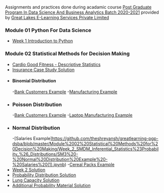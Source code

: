 Assignments and practices done during acadamic course <a href="https://www.greatlearning.in/pg-program-dsba">Post Graduate Program In Data Science And Business Analytics Batch 2020-2021</a> provided by <a href="www.greatlearning.com">Great Lakes E-Learning Services Private Limited</a>

### Module 01 Python For Data Science
-  [Week 1 Introduction to Python](https://nbviewer.jupyter.org/github/theshreyansh/greatlearning-pgp-dsba/blob/master/Module%2001%20Python%20For%20Data%20Science/Week_1_Python_For_Data_Science_Into_To_Python/Week_1_Intro_To_Python.ipynb)

### Module 02 Statistical Methods for Decision Making
-  [Cardio Good Fitness - Descriptive Statistics](https://github.com/theshreyansh/greatlearning-pgp-dsba/blob/master/Module%2002%20Statistical%20Methods%20for%20Decision%20Making/Week_1_SMDM_Descriptive_Statistics/CardioGoodFitness%20-%20Descriptive%20Statistics%20(2).ipynb)
-  [Insurance Case Study Solution](https://github.com/theshreyansh/greatlearning-pgp-dsba/blob/master/Module%2002%20Statistical%20Methods%20for%20Decision%20Making/Week_1_SMDM_Descriptive_Statistics/Insurance%20Case%20Study_Solution.ipynb)
-  #### Binomial Distribution
	-[Bank Customers Example](https://github.com/theshreyansh/greatlearning-pgp-dsba/blob/master/Module%2002%20Statistical%20Methods%20for%20Decision%20Making/Week_2_SMDM_Inferential_Statistics%23Probability_%26_Distributions/SM3%20-%20Binomial%20Distribution%20Example%20-%20Bank%20Customers%20(1).ipynb)
	-[Manufacturing Example](https://github.com/theshreyansh/greatlearning-pgp-dsba/blob/master/Module%2002%20Statistical%20Methods%20for%20Decision%20Making/Week_2_SMDM_Inferential_Statistics%23Probability_%26_Distributions/SM3%20-%20Binomial%20Distribution%20Example%20-%20Manufacturing%20(1).ipynb )
-  ### Poisson Distribution
	-[Bank Customers Example](https://github.com/theshreyansh/greatlearning-pgp-dsba/blob/master/Module%2002%20Statistical%20Methods%20for%20Decision%20Making/Week_2_SMDM_Inferential_Statistics%23Probability_%26_Distributions/SM3%20-%20Poisson%20Distribution%20Example%20-%20Bank%20Customer%20Footfall%20Analysis%20(1).ipynb)
	-[Laptop Manufacturing Example](https://github.com/theshreyansh/greatlearning-pgp-dsba/blob/master/Module%2002%20Statistical%20Methods%20for%20Decision%20Making/Week_2_SMDM_Inferential_Statistics%23Probability_%26_Distributions/SM3%20-%20Poisson%20Distribution%20Example%20-%20Laptop%20Defects%20Analysis%20(1).ipynb)
-  ### Normal Distribution
	-[Salaries Example]https://github.com/theshreyansh/greatlearning-pgp-dsba/blob/master/Module%2002%20Statistical%20Methods%20for%20Decision%20Making/Week_2_SMDM_Inferential_Statistics%23Probability_%26_Distributions/SM3%20-%20Normal%20Distribution%20Example%20-%20Salaries%20(1).ipynb)
	-[Cereal Packs Example](https://github.com/theshreyansh/greatlearning-pgp-dsba/blob/master/Module%2002%20Statistical%20Methods%20for%20Decision%20Making/Week_2_SMDM_Inferential_Statistics%23Probability_%26_Distributions/SM3%20-%20Normal%20Distribution%20Example%20-%20Cereal%20Packs-Copy1%20(1).ipynb)
-  [Week 2 Solution](https://github.com/theshreyansh/greatlearning-pgp-dsba/blob/master/Module%2002%20Statistical%20Methods%20for%20Decision%20Making/Week_2_SMDM_Inferential_Statistics%23Probability_%26_Distributions/SMDM%20Week-2%20Solution%20.ipynb)
-  [Probability Distribution Solution](https://github.com/theshreyansh/greatlearning-pgp-dsba/blob/master/Module%2002%20Statistical%20Methods%20for%20Decision%20Making/Week_2_SMDM_Inferential_Statistics%23Probability_%26_Distributions/Probability%20Distributions_Solutions.ipynb)
-  [Lung Capacity Solution](https://github.com/theshreyansh/greatlearning-pgp-dsba/blob/master/Module%2002%20Statistical%20Methods%20for%20Decision%20Making/Week_2_SMDM_Inferential_Statistics%23Probability_%26_Distributions/Lung%20Capacity%20-%20Solutions.ipynb )
-  [Additional Probability Material Solution](https://github.com/theshreyansh/greatlearning-pgp-dsba/blob/master/Module%2002%20Statistical%20Methods%20for%20Decision%20Making/Week_2_SMDM_Inferential_Statistics%23Probability_%26_Distributions/Additional%20Probability%20Material%20Solution%20Code.ipynb)

